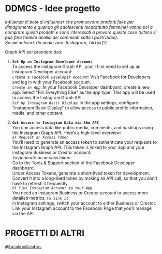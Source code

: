 # DDMCS - Idee progetto <br>

*Influenza di post di influencer che promuovono prodotti fake per dimagrimento e quando gli adolescenti (soprattutto femmine) vanno poi a comprare questi prodotti e sono interessati a provare queste cose (ultimo si può fare tramite analisi dei commenti sotto i post/video). <br>
Social network da analizzare: Instagram, TikTok(?)* <br>

Graph API per prendere dati:<br>
1. **`Set Up an Instagram Developer Account`** <br>
To access the Instagram Graph API, you'll first need to set up an Instagram Developer account:<br>
*`Create a Facebook Developer Account`*: Visit Facebook for Developers and log in with your Facebook account.<br>
*`Create an App`*: In your Facebook Developer dashboard, create a new app. Select "For Everything Else" as the app type. This app will be used to access the Instagram Graph API.<br>
*`Set Up Instagram Basic Display`*: In the app settings, configure "Instagram Basic Display" to allow access to public profile information, media, and other content.<br>

2. **`Get Access to Instagram Data via the API`** <br>
You can access data like public media, comments, and hashtags using the Instagram Graph API. Here’s a high-level overview:<br>
*`a) Request an Access Token`* <br>
You’ll need to generate an access token to authenticate your requests to the Instagram Graph API. This token is linked to your app and your Instagram Business or Creator account.<br>
*To generate an access token*:<br>
Go to the Tools & Support section of the Facebook Developer dashboard.<br>
Under Access Tokens, generate a short-lived token for development.<br>
Convert it into a long-lived token by making an API call, so that you don’t have to refresh it frequently.<br>
*`b) Link Instagram Account to Your App`* <br>
You need an Instagram Business or Creator account to access more detailed metrics. `To link it`:<br>
In Instagram settings, switch your account to either Business or Creator.<br>
Link your Instagram account to the Facebook Page that you’ll manage via the API.<br>

# PROGETTI DI ALTRI
[@brauliovillalobos](https://github.com/brauliovillalobos/data-driven-modeling-complex-systems-10600503)
